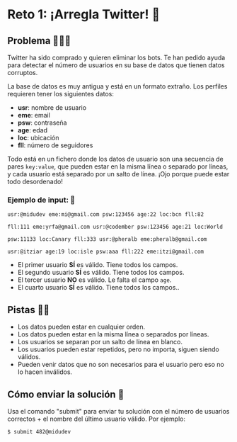 # Reto 1: ¡Arregla Twitter! 🤖

## Problema 🤷🏽‍♂️

Twitter ha sido comprado y quieren eliminar los bots. Te han pedido ayuda para detectar el número de usuarios en su base de datos que tienen datos corruptos.

La base de datos es muy antigua y está en un formato extraño. Los perfiles requieren tener los siguientes datos:

- **usr**: nombre de usuario
- **eme**: email
- **psw**: contraseña
- **age**: edad
- **loc**: ubicación
- **fll**: número de seguidores

Todo está en un fichero donde los datos de usuario son una secuencia de pares `key:value`, que pueden estar en la misma línea o separado por líneas, y cada usuario está separado por un salto de línea. ¡Ojo porque puede estar todo desordenado!

### Ejemplo de input: 📑

```
usr:@midudev eme:mi@gmail.com psw:123456 age:22 loc:bcn fll:82

fll:111 eme:yrfa@gmail.com usr:@codember psw:123456 age:21 loc:World

psw:11133 loc:Canary fll:333 usr:@pheralb eme:pheralb@gmail.com

usr:@itziar age:19 loc:isle psw:aaa fll:222 eme:itzi@gmail.com
```

- El primer usuario **SÍ** es válido. Tiene todos los campos.
- El segundo usuario **SÍ** es válido. Tiene todos los campos.
- El tercer usuario **NO** es válido. Le falta el campo `age`.
- El cuarto usuario **SÍ** es válido. Tiene todos los campos..

## Pistas 🕵🏻

- Los datos pueden estar en cualquier orden.
- Los datos pueden estar en la misma línea o separados por líneas.
- Los usuarios se separan por un salto de línea en blanco.
- Los usuarios pueden estar repetidos, pero no importa, siguen siendo válidos.
- Pueden venir datos que no son necesarios para el usuario pero eso no lo hacen inválidos.

## Cómo enviar la solución 🚀

Usa el comando "submit" para enviar tu solución con el número de usuarios correctos + el nombre del último usuario válido. Por ejemplo:
```
$ submit 482@midudev
```
